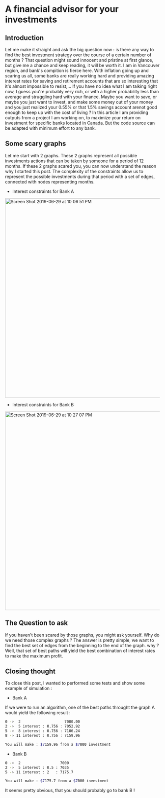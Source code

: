 # A financial advisor for your investments


## Introduction

Let me make it straight and ask the big question now : is there any way to find the best investment strategy over the course
of a certain number of months ?
That question might sound innocent and pristine at first glance, but give me a chance and keep reading,
it will be worth it.
I am in Vancouver region, and bank's compition is fierce here. With inflation going up and scaring us all, some banks
are really working hard and providing amazing interest rates for saving and retirement accounts that are so interesting that
it's almost impossible to resist,... If you have no idea what I am talking right now, I guess you're probably very rich, or
with a higher probability less than average and struggling hard with your finance.
Maybe you want to save, or maybe you just want to invest, and make some money out of your money and you just realized your
0.55% or that 1.5% savings account arenot good enough to keep up with the cost of living ?
In this article I am providing outputs from a project I am working on, to maximize your return on investment for specific banks located in Canada. But the code source can be adapted with minimum effort to any bank.


## Some scary graphs

Let me start with 2 graphs. These 2 graphs represent all possible investments actions that can be taken
by someone for a period of 12 months. If these 2 graphs scared you, you can now understand the reason why I started this 
post. The complexity of the constraints allow us to represent the possible investments during that period
with a set of edges, connected with nodes representing months.

- Interest constraints for Bank A
<img width="647" alt="Screen Shot 2019-06-29 at 10 06 51 PM" src="https://user-images.githubusercontent.com/2589171/60392666-996b8380-9abc-11e9-9cb6-ffc574f7ae11.png">

- Interest constraints for Bank B
<img width="644" alt="Screen Shot 2019-06-29 at 10 27 07 PM" src="https://user-images.githubusercontent.com/2589171/60392690-30384000-9abd-11e9-9da1-7be45b395f6f.png">


## The Question to ask

If you haven't been scared by those graphs, you might ask yourself. Why do we need those complex graphs ?
The answer is pretty simple, we want to find the best set of edges from the beginning to the end of the graph. why ?
Well, that set of best paths will yield the best combination of interest rates to make the maximum profit.

## Closing thought

To close this post, I wanted to performed some tests and show some example of simulation :

- Bank A

If we were to run an algorithm, one of the best paths throught the graph A would yield the following result :

```bash
0 ->  2                    7000.00
2 ->  5 interest : 0.756 : 7052.92
5 ->  8 interest : 0.756 : 7106.24
8 -> 11 interest : 0.756 : 7159.96

You will make : $7159.96 from a $7000 investment 
```

- Bank B

```bash
0 ->  2                  7000
2 ->  5 interest : 0.5 : 7035
5 -> 11 interest : 2   : 7175.7

You will make : $7175.7 from a $7000 investment 
```

It seems pretty obvious, that you should probably go to bank B !
